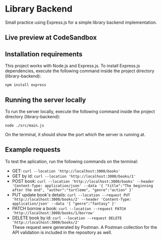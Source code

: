 # Library Backend
Small practice using Express.js for a simple library backend implementation.

## Live preview at CodeSandbox

## Installation requirements
This project works with Node.js and Express.js. To install Express.js dependencies, execute the following command inside the project directory (library-backend):
```
npm install express
```
## Running the server locally
To run the server locally, execute the following command inside the project directory (library-backend):
```
node ./src/main.js
```
On the terminal, it should show the port which the server is running at.
## Example requests
To test the aplication, run the following commands on the terminal:
- GET: 
```curl --location 'http://localhost:3000/books'```
- GET by id: 
```curl --location 'http://localhost:3000/books/1'```
- POST book: 
```curl --location 'http://localhost:3000/books' --header 'Content-Type: application/json' --data '{ "title":"The beginning after the end", "author":"turtleme", "genre":"action" }'```
- PUT update book's details: 
```curl --location --request PUT 'http://localhost:3000/books/2' --header 'Content-Type: application/json' --data '{ "genre":"fantasy" }'```
- PATCH borrow a book: 
```curl --location --request PATCH 'http://localhost:3000/books/1/borrow'```
- DELETE book by id: 
```curl --location --request DELETE 'http://localhost:3000/books/2'```  
These request were generated by Postman. A Postman collection for the API validation is included in the repository as well.